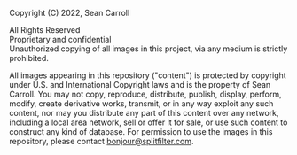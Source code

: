 Copyright (C) 2022, Sean Carroll

All Rights Reserved  
Proprietary and confidential  
Unauthorized copying of all images in this project, via any medium is strictly prohibited.

All images appearing in this repository ("content") is protected by copyright under U.S. and International Copyright laws and is the property of Sean Carroll. You may not copy, reproduce, distribute, publish, display, perform, modify, create derivative works, transmit, or in any way exploit any such content, nor may you distribute any part of this content over any network, including a local area network, sell or offer it for sale, or use such content to construct any kind of database. For permission to use the images in this repository, please contact bonjour@splitfilter.com.

